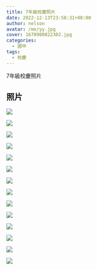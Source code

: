 ```yaml
---
title: 7年級校慶照片
date: 2022-12-13T23:58:31+08:00
author: nelson
avatar: /me/yy.jpg
cover: 1670900022302.jpg
categories:
  - 國中
tags:
  - 校慶
---
```


7年級校慶照片
<!--more-->

## 照片
![](1670900011210.jpg)

![](1670900012201.jpg)

![](1670900013139.jpg)

![](1670900014350.jpg)

![](1670900015253.jpg)

![](1670900016161.jpg)

![](1670900017165.jpg)

![](1670900018551.jpg)

![](1670900019435.jpg)

![](1670900020474.jpg)

![](1670900021363.jpg)

![](1670900022302.jpg)

![](1670900023695.jpg)

![](1670900024888.jpg)